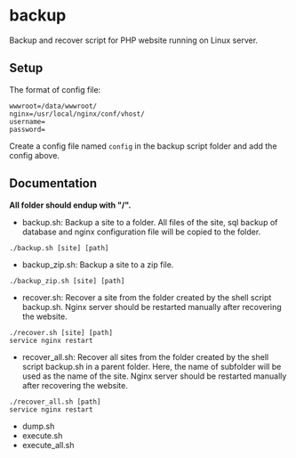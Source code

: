 # backup
Backup and recover script for PHP website running on Linux server.

## Setup

The format of config file:

```shell
wwwroot=/data/wwwroot/
nginx=/usr/local/nginx/conf/vhost/
username=
password=
```
Create a config file named `config` in the backup script folder and add the config above.

## Documentation

**All folder should endup with "/".**

- backup.sh: Backup a site to a folder. All files of the site, sql backup of database and nginx configuration file will be copied to the folder.
```shell
./backup.sh [site] [path]
```

- backup_zip.sh: Backup a site to a zip file.
```shell
./backup_zip.sh [site] [path]
```

- recover.sh: Recover a site from the folder created by the shell script backup.sh. Nginx server should be restarted manually after recovering the website.
```shell
./recover.sh [site] [path]
service nginx restart
```

- recover_all.sh: Recover all sites from the folder created by the shell script backup.sh in a parent folder. Here, the name of subfolder will be used as the name of the site. Nginx server should be restarted manually after recovering the website.
```shell
./recover_all.sh [path]
service nginx restart
```

- dump.sh
- execute.sh
- execute_all.sh
